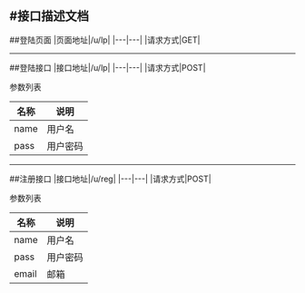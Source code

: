 #接口描述文档
---
##登陆页面
|页面地址|/u/lp|
|---|---|
|请求方式|GET|

---
##登陆接口
|接口地址|/u/lp|
|---|---|
|请求方式|POST|

参数列表

|名称|说明|
|---|---|
|name|用户名|
|pass|用户密码|

---

##注册接口
|接口地址|/u/reg|
|---|---|
|请求方式|POST|

参数列表

|名称|说明|
|---|---|
|name|用户名|
|pass|用户密码|
|email|邮箱|